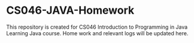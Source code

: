 # CS046-JAVA-Homework
This repository is created for CS046 Introduction to Programming in Java Learning Java course.
Home work and relevant logs will be updated here. 
